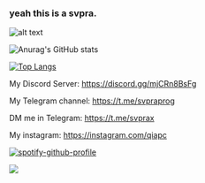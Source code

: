 ### yeah this is a svpra.



![alt text](https://avatars.mds.yandex.net/get-zen-logos/223306/pub_5f6770998433a623dae6b6b6_5f6771724c07ce06042e4998/xxh)

![Anurag's GitHub stats](https://github-readme-stats.vercel.app/api?username=svpra&theme=omni&count_private=true&icons=true)

[![Top Langs](https://github-readme-stats.vercel.app/api/top-langs/?username=svpra&layout=compact&theme=dark&count_private=true)](https://github.com/anuraghazra/github-readme-stats)

My Discord Server: https://discord.gg/mjCRn8BsFg

My Telegram channel: https://t.me/svpraprog

DM me in Telegram: https://t.me/svprax

My instagram: https://instagram.com/qiapc

[![spotify-github-profile](https://spotify-github-profile.vercel.app/api/view?uid=dko1n4ehyz1kxpjbmb243zfmh&cover_image=false&theme=default&bar_color=53b14f&bar_color_cover=false)](https://github.com/kittinan/spotify-github-profile)


![](https://komarev.com/ghpvc/?username=svpra&color=brightgreen)
